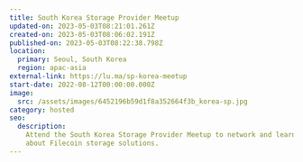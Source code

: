 ```yaml
---
title: South Korea Storage Provider Meetup
updated-on: 2023-05-03T08:21:01.261Z
created-on: 2023-05-03T08:06:02.191Z
published-on: 2023-05-03T08:22:38.798Z
location:
  primary: Seoul, South Korea
  region: apac-asia
external-link: https://lu.ma/sp-korea-meetup
start-date: 2022-08-12T00:00:00.000Z
image:
  src: /assets/images/6452196b59d1f8a352664f3b_korea-sp.jpg
category: hosted
seo:
  description:
    Attend the South Korea Storage Provider Meetup to network and learn
    about Filecoin storage solutions.
---
```

